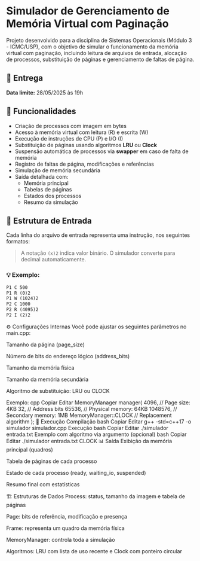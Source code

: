 # Simulador de Gerenciamento de Memória Virtual com Paginação

Projeto desenvolvido para a disciplina de Sistemas Operacionais (Módulo 3 - ICMC/USP), com o objetivo de simular o funcionamento da memória virtual com paginação, incluindo leitura de arquivos de entrada, alocação de processos, substituição de páginas e gerenciamento de faltas de página.

## 📅 Entrega
**Data limite:** 28/05/2025 às 19h

## 🧠 Funcionalidades

- Criação de processos com imagem em bytes
- Acesso à memória virtual com leitura (R) e escrita (W)
- Execução de instruções de CPU (P) e I/O (I)
- Substituição de páginas usando algoritmos **LRU** ou **Clock**
- Suspensão automática de processos via **swapper** em caso de falta de memória
- Registro de faltas de página, modificações e referências
- Simulação de memória secundária
- Saída detalhada com:
  - Memória principal
  - Tabelas de páginas
  - Estados dos processos
  - Resumo da simulação

## 📂 Estrutura de Entrada

Cada linha do arquivo de entrada representa uma instrução, nos seguintes formatos:


> A notação `(x)2` indica valor binário. O simulador converte para decimal automaticamente.

### 💡 Exemplo:
```txt
P1 C 500
P1 R (0)2
P1 W (1024)2
P2 C 1000
P2 R (4095)2
P2 I (2)2
``` 
⚙️ Configurações Internas
Você pode ajustar os seguintes parâmetros no main.cpp:

Tamanho da página (page_size)

Número de bits do endereço lógico (address_bits)

Tamanho da memória física

Tamanho da memória secundária

Algoritmo de substituição: LRU ou CLOCK

Exemplo:
cpp
Copiar
Editar
MemoryManager manager(
    4096,               // Page size: 4KB
    32,                 // Address bits
    65536,              // Physical memory: 64KB
    1048576,            // Secondary memory: 1MB
    MemoryManager::CLOCK // Replacement algorithm
);
🧪 Execução
Compilação
bash
Copiar
Editar
g++ -std=c++17 -o simulador simulador.cpp
Execução
bash
Copiar
Editar
./simulador entrada.txt
Exemplo com algoritmo via argumento (opcional)
bash
Copiar
Editar
./simulador entrada.txt CLOCK
📊 Saída
Exibição da memória principal (quadros)

Tabela de páginas de cada processo

Estado de cada processo (ready, waiting_io, suspended)

Resumo final com estatísticas

🏗️ Estruturas de Dados
Process: status, tamanho da imagem e tabela de páginas

Page: bits de referência, modificação e presença

Frame: representa um quadro da memória física

MemoryManager: controla toda a simulação

Algoritmos: LRU com lista de uso recente e Clock com ponteiro circular


